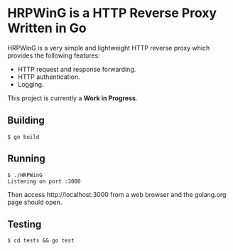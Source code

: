 # HRPWinG is a HTTP Reverse Proxy Written in Go

HRPWinG is a very simple and lightweight HTTP reverse proxy which provides the
following features:

* HTTP request and response forwarding.
* HTTP authentication.
* Logging.

This project is currently a **Work in Progress**.

## Building

```console
$ go build
```

## Running

```console
$ ./HRPWinG 
Listening on port :3000 
```

Then access http://localhost:3000 from a web browser and the golang.org page
should open.

## Testing

```console
$ cd tests && go test
```

